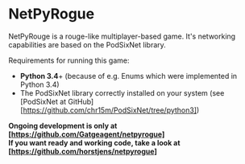# NetPyRogue
NetPyRouge is a rouge-like multiplayer-based game. It's networking capabilities are based on the PodSixNet library.

Requirements for running this game:

- **Python 3.4**+ (because of e.g. Enums which were implemented in Python 3.4)
- The PodSixNet library correctly installed on your system (see [PodSixNet at GitHub][https://github.com/chr15m/PodSixNet/tree/python3])

**Ongoing development is only at [https://github.com/Gatgeagent/netpyrogue]**  
**If you want ready and working code, take a look at [https://github.com/horstjens/netpyrogue]**